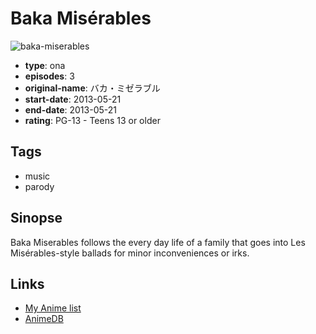 # Baka Misérables

![baka-miserables](https://cdn.myanimelist.net/images/anime/11/54813.jpg)

-   **type**: ona
-   **episodes**: 3
-   **original-name**: バカ・ミゼラブル
-   **start-date**: 2013-05-21
-   **end-date**: 2013-05-21
-   **rating**: PG-13 - Teens 13 or older

## Tags

-   music
-   parody

## Sinopse

Baka Miserables follows the every day life of a family that goes into Les Misérables-style ballads for minor inconveniences or irks.

## Links

-   [My Anime list](https://myanimelist.net/anime/20705/Baka_Mis%C3%A9rables)
-   [AnimeDB](http://anidb.info/perl-bin/animedb.pl?show=anime&aid=9958)

